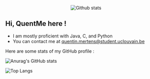 <p align="center">
	<img src="https://streak-stats.demolab.com/?user=QuentMe&theme=transparent&hide_border=true&starting_year=2011" alt="Github stats" />
</p>

## Hi, QuentMe here !

- I am mostly proficient with Java, C, and Python
- You can contact me at [quentin.mertens@student.uclouvain.be](mailto:quentin.mertens@student.uclouvain.be)

Here are some stats of my GitHub profile :

![Anurag's GitHub stats](https://github-readme-stats.vercel.app/api?username=QuentMe&show_icons=true&theme=radical)

![Top Langs](https://github-readme-stats.vercel.app/api/top-langs/?username=QuentMe&layout=compact&show_icons=true&theme=radical&count_private=true&include_all_commits=true&langs_count=10)
